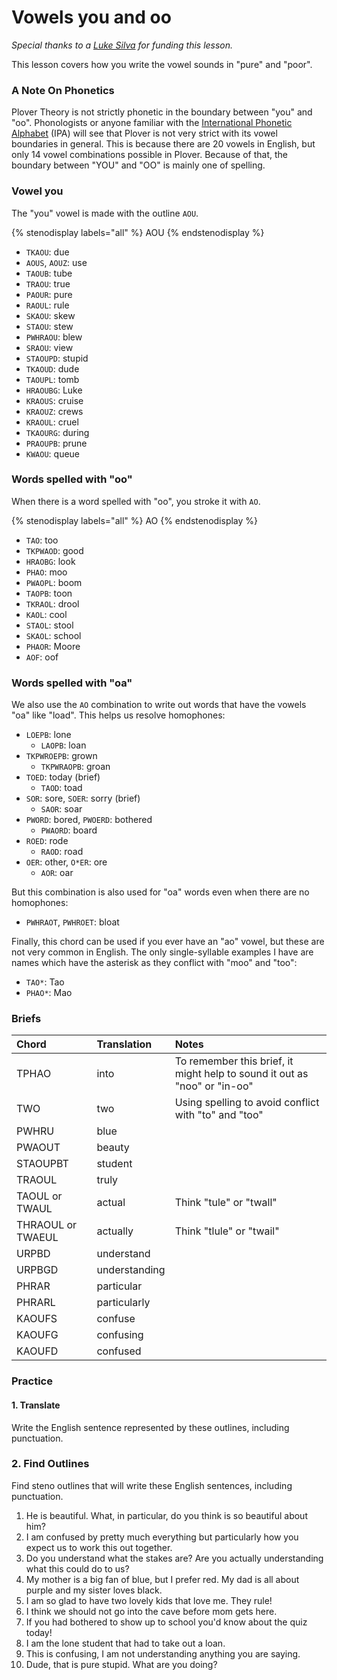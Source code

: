 # Vowels you and oo

_Special thanks to a _[_Luke Silva_](https://github.com/LukeSilva)_ for funding this lesson._

This lesson covers how you write the vowel sounds in "pure" and "poor".

### A Note On Phonetics

Plover Theory is not strictly phonetic in the boundary between "you" and "oo". Phonologists or anyone familiar with the [International Phonetic Alphabet](https://en.wikipedia.org/wiki/International_Phonetic_Alphabet) \(IPA\) will see that Plover is not very strict with its vowel boundaries in general. This is because there are 20 vowels in English, but only 14 vowel combinations possible in Plover. Because of that, the boundary between "YOU" and "OO" is mainly one of spelling.

### Vowel you

The "you" vowel is made with the outline `AOU`.

{% stenodisplay labels="all" %}
AOU
{% endstenodisplay %}

* `TKAOU`: due
* `AOUS`, `AOUZ`: use
* `TAOUB`: tube
* `TRAOU`: true
* `PAOUR`: pure
* `RAOUL`: rule
* `SKAOU`: skew
* `STAOU`: stew
* `PWHRAOU`: blew
* `SRAOU`: view
* `STAOUPD`: stupid
* `TKAOUD`: dude
* `TAOUPL`: tomb
* `HRAOUBG`: Luke
* `KRAOUS`: cruise
* `KRAOUZ`: crews
* `KRAOUL`: cruel
* `TKAOURG`: during
* `PRAOUPB`: prune
* `KWAOU`: queue

### Words spelled with "oo"

When there is a word spelled with "oo", you stroke it with `AO`.

{% stenodisplay labels="all" %}
AO
{% endstenodisplay %}

* `TAO`: too
* `TKPWAOD`: good
* `HRAOBG`: look
* `PHAO`: moo
* `PWAOPL`: boom
* `TAOPB`: toon
* `TKRAOL`: drool
* `KAOL`: cool
* `STAOL`: stool
* `SKAOL`: school
* `PHAOR`: Moore
* `AOF`: oof

### Words spelled with "oa"

We also use the `AO` combination to write out words that have the vowels "oa" like "load". This helps us resolve homophones:

* `LOEPB`: lone
  * `LAOPB`: loan
* `TKPWROEPB`: grown
  * `TKPWRAOPB`: groan
* `TOED`: today \(brief\)
  * `TAOD`: toad
* `SOR`: sore, `SOER`: sorry \(brief\)
  * `SAOR`: soar
* `PWORD`: bored, `PWOERD`: bothered
  * `PWAORD`: board
* `ROED`: rode
  * `RAOD`: road
* `OER`: other, `O*ER`: ore
  * `AOR`: oar

But this combination is also used for "oa" words even when there are no homophones:

* `PWHRAOT`, `PWHROET`: bloat

Finally, this chord can be used if you ever have an "ao" vowel, but these are not very common in English. The only single-syllable examples I have are names which have the asterisk as they conflict with "moo" and "too":

* `TAO*`: Tao
* `PHAO*`: Mao

### Briefs

| Chord             | Translation   | Notes                                                                      |
|:------------------|:--------------|:---------------------------------------------------------------------------|
| TPHAO             | into          | To remember this brief, it might help to sound it out as "noo" or "in-oo" |
| TWO               | two           | Using spelling to avoid conflict with "to" and "too"                      |
| PWHRU             | blue          |                                                                            |
| PWAOUT            | beauty        |                                                                            |
| STAOUPBT          | student       |                                                                            |
| TRAOUL            | truly         |                                                                            |
| TAOUL or TWAUL    | actual        | Think "tule" or "twall"                                                   |
| THRAOUL or TWAEUL | actually      | Think "tlule" or "twail"                                                  |
| URPBD             | understand    |                                                                            |
| URPBGD            | understanding |                                                                            |
| PHRAR             | particular    |                                                                            |
| PHRARL            | particularly  |                                                                            |
| KAOUFS            | confuse       |                                                                            |
| KAOUFG            | confusing     |                                                                            |
| KAOUFD            | confused      |                                                                            |

### Practice

#### 1. Translate

Write the English sentence represented by these outlines, including punctuation.

### 2. Find Outlines

Find steno outlines that will write these English sentences, including punctuation.

1. He is beautiful. What, in particular, do you think is so beautiful about him?
2. I am confused by pretty much everything but particularly how you expect us to work this out together.
3. Do you understand what the stakes are? Are you actually understanding what this could do to us?
4. My mother is a big fan of blue, but I prefer red. My dad is all about purple and my sister loves black.
5. I am so glad to have two lovely kids that love me. They rule!
6. I think we should not go into the cave before mom gets here.
7. If you had bothered to show up to school you'd know about the quiz today!
8. I am the lone student that had to take out a loan.
9. This is confusing, I am not understanding anything you are saying.
10. Dude, that is pure stupid. What are you doing?
